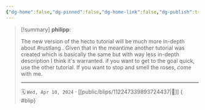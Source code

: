 ```yaml
---
{"dg-home":false,"dg-pinned":false,"dg-home-link":false,"dg-publish":true,"tags":["dgblip"],"disabled rules":["yaml-title","yaml-title-alias","file-name-heading"],"title":"philipp on mastodon @ 2024-04-10","created-date":"2024-04-10T14:14:42","id":112247339893724430,"updated-date":"2025-05-02T08:50:44","dg-path":"blips/112247339893724437.md","permalink":"/blips/112247339893724437/","dgPassFrontmatter":true}
---
```


> [!summary] **philipp**:
>
> The new version of the hecto tutorial will be much more in-depth about #rustlang . Given that in the meantime another tutorial was created which is basically the same but with way less in-depth description I think it's warranted.
> if you want to get to the goal quick, use the other tutorial. If you want to stop and smell the roses, come with me.
> - - -
>
> 🗓️ `Wed, Apr 10, 2024` · [[public/blips/112247339893724437\|🔗]]
{ #blip}

